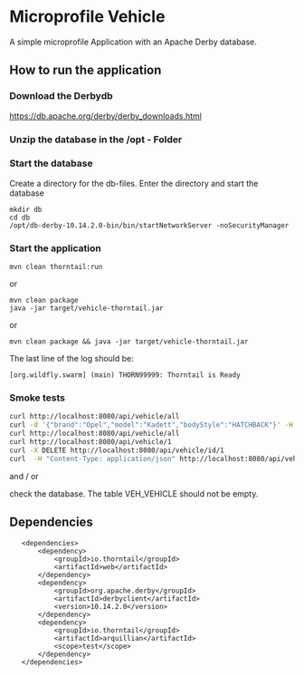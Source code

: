 # Microprofile Vehicle

A simple microprofile Application with an Apache Derby database.

## How to run the application

### Download the Derbydb

<https://db.apache.org/derby/derby_downloads.html>

### Unzip the database in the /opt - Folder

### Start the database

Create a directory for the db-files. Enter the directory and start the database

```
mkdir db
cd db
/opt/db-derby-10.14.2.0-bin/bin/startNetworkServer -noSecurityManager
```

### Start the application

```
mvn clean thorntail:run
```

or

```
mvn clean package
java -jar target/vehicle-thorntail.jar
```

or

```
mvn clean package && java -jar target/vehicle-thorntail.jar

```

The last line of the log should be:

```
[org.wildfly.swarm] (main) THORN99999: Thorntail is Ready
```

### Smoke tests

```bash
curl http://localhost:8080/api/vehicle/all
curl -d '{"brand":"Opel","model":"Kadett","bodyStyle":"HATCHBACK"}' -H "Content-Type: application/json" -X POST http://localhost:8080/api/vehicle
curl http://localhost:8080/api/vehicle/all
curl http://localhost:8080/api/vehicle/1
curl -X DELETE http://localhost:8080/api/vehicle/id/1
curl  -H "Content-Type: application/json" http://localhost:8080/api/vehicle/all
```

and / or 

check the database. The table VEH_VEHICLE should not be empty.


## Dependencies
 ```
    <dependencies>
        <dependency>
            <groupId>io.thorntail</groupId>
            <artifactId>web</artifactId>
        </dependency>
        <dependency>
            <groupId>org.apache.derby</groupId>
            <artifactId>derbyclient</artifactId>
            <version>10.14.2.0</version>
        </dependency>
        <dependency>
            <groupId>io.thorntail</groupId>
            <artifactId>arquillian</artifactId>
            <scope>test</scope>
        </dependency>
    </dependencies>
```
